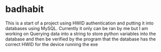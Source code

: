 # badhabit

This is a start of a project using HWID authentication and putting it into databases using MySQL. 
Currently it only can be ran by me but I am working on Querying data into a string to store
python variables into the database and then be verified by the program that the database has the
correct HWID for the device running the exe
